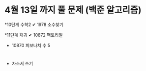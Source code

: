 # 4월 13일 까지 풀 문제 (백준 알고리즘)

*10단계 수학2
✔ 1978 소수찾기

*11단계 재귀
✔ 10872 팩토리얼
- 10870 피보나치 수 5

#
- 자소서 쓰기
